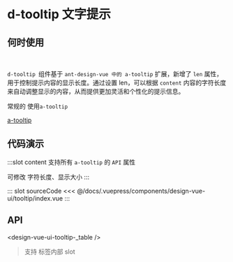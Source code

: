 # d-tooltip 文字提示

## 何时使用

<br/>

`d-tooltip `组件基于 `ant-design-vue 中的 a-tooltip` 扩展，新增了 `len` 属性，用于控制提示内容的显示长度。通过设置 len，可以根据 `content` 内容的字符长度来自动调整显示的内容，从而提供更加灵活和个性化的提示信息。

常规的 使用`a-tooltip`

[a-tooltip](https://1x.antdv.com/components/tooltip-cn/)

## 代码演示

<tag text="基本">
<design-vue-ui-tooltip-index />

:::slot content
支持所有 `a-tooltip` 的 `API` 属性

可修改 字符长度、显示大小
:::

::: slot sourceCode
<<< @/docs/.vuepress/components/design-vue-ui/tooltip/index.vue
:::

</tag>

## API

<design-vue-ui-tooltip-_table />

> 支持 标签内部 slot
